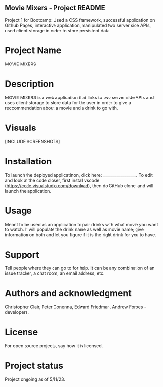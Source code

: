 ## Movie Mixers - Project README 
Project 1 for Bootcamp: Used a CSS framework, successful application on Github Pages, interactive application, manipulated two server side APIs, used client-storage in order to store persistent data.

# Project Name
MOVIE MIXERS 

# Description
MOVIE MIXERS is a web application that links to two server side APIs and uses client-storage to store data for the user in order to give a reccommendation about a movie and a drink to go with. 

# Visuals
[INCLUDE SCREENSHOTS]

# Installation
To launch the deployed applicatinon, click here: _________________.
To edit and look at the code closer, first install vscode (https://code.visualstudio.com/download), then do GitHub clone, and will launch the application. 


# Usage
Meant to be used as an application to pair drinks with what movie you want to watch. It will populate the drink name as well as movie name; give information on both and let you figure if it is the right drink for you to have.

# Support
Tell people where they can go to for help. It can be any combination of an issue tracker, a chat room, an email address, etc.


# Authors and acknowledgment
Christopher Clair, Peter Conenna, Edward Friedman, Andrew Forbes - developers.

# License
For open source projects, say how it is licensed.

# Project status
Project ongoing as of 5/11/23.